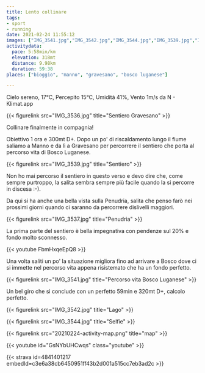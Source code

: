 ```yaml
---
title: Lento collinare
tags:
- sport
- running
date: 2021-02-24 11:55:12
images: ["IMG_3541.jpg","IMG_3542.jpg","IMG_3544.jpg","IMG_3539.jpg","IMG_3537.jpg","IMG_3536.jpg","20210224-activity-map.png"]
activitydata:
  pace: 5:58min/km
  elevation: 318mt
  distance: 9.98km
  duration: 59:38
places: ["bioggio", "manno", "gravesano", "bosco luganese"]

---
```


Cielo sereno, 17°C, Percepito 15°C, Umidità 41%, Vento 1m/s da N - Klimat.app

<!--more-->

{{< figurelink src="IMG_3536.jpg" title="Sentiero Gravesano" >}}

Collinare finalmente in compagnia! 

Obiettivo 1 ora e 300mt D+. Dopo un po' di riscaldamento lungo il fiume saliamo a Manno e da lì a Gravesano per percorrere il sentiero che porta al percorso vita di Bosco Luganese. 

{{< figurelink src="IMG_3539.jpg" title="Sentiero" >}}

Non ho mai percorso il sentiero in questo verso e devo dire che, come sempre purtroppo, la salita sembra sempre più facile quando la si percorre in discesa :-).

Da qui si ha anche una bella vista sulla Penudria, salita che penso farò nei prossimi giorni quando ci saranno da percorrere dislivelli maggiori.

{{< figurelink src="IMG_3537.jpg" title="Penudria" >}}

La prima parte del sentiero è bella impegnativa con pendenze sul 20% e fondo molto sconnesso. 

{{< youtube FbmHxqeEpQ8 >}}

Una volta saliti un po' la situazione migliora fino ad arrivare a Bosco dove ci si immette nel percorso vita appena risistemato che ha un fondo perfetto.

{{< figurelink src="IMG_3541.jpg" title="Percorso vita Bosco Luganese" >}}

Un bel giro che si conclude con un perfetto 59min e 320mt D+, calcolo perfetto.

{{< figurelink src="IMG_3542.jpg" title="Lago" >}}

{{< figurelink src="IMG_3544.jpg" title="Selfie" >}}


{{< figurelink src="20210224-activity-map.png" title="map" >}}

{{< youtube id="GsNYbUHCwqs" class="youtube" >}}



{{< strava id=4841401217 embedId=c3e6a38cb6450951ff43b2d001a515cc7eb3ad2c >}}
